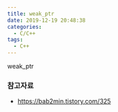 ```yaml
---
title: weak_ptr
date: 2019-12-19 20:48:38
categories:
  - C/C++
tags:
  - C++
---
```


weak_ptr

### 참고자료
* <https://bab2min.tistory.com/325>
